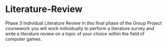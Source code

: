# Literature-Review
Phase 3 Individual Literature Review In this final phase of the Group Project coursework you will work individually to perform a literature survey and write a literature review on a topic of your choice within the field of computer games. 
